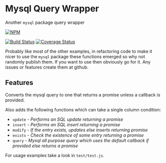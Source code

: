 # Mysql Query Wrapper

Another `mysql` package query wrapper

[![NPM](https://nodei.co/npm/mysql-query-wrapper.png?downloads=true)](https://nodei.co/npm/mysql-query-wrapper/)

[![Build Status](https://travis-ci.org/lteacher/mysql-query-wrapper.svg?branch=master)](https://travis-ci.org/lteacher/mysql-query-wrapper)
[![Coverage Status](https://coveralls.io/repos/github/lteacher/mysql-query-wrapper/badge.svg?branch=master)](https://coveralls.io/github/lteacher/mysql-query-wrapper?branch=master)

Probably like most of the other examples, in refactoring code to make it nicer to use the `mysql` package these functions emerged so why not randomly publish them. If you want to use then obviously go for it. Any issues or features create them at github.

## Features
Converts the mysql query to one that returns a promise unless a callback is provided.

Also adds the following functions which can take a single column condition:
- `update` - _Performs an SQL update returning a promise_
- `insert` - _Performs an SQL insert returning a promise_
- `modify` - _If the entry exists, updates else inserts returning promise_
- `exists` - _Check the existence of some entry returning a promise_
- `query` - _Mysql all purpose query which uses the default callback if provided else returns a promise_

For usage examples take a look in `test/test.js`.
